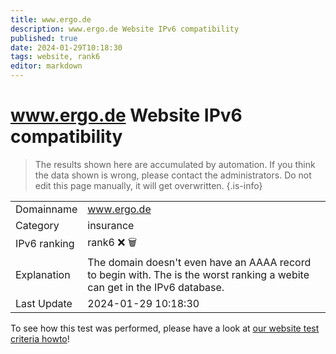 ```yaml
---
title: www.ergo.de
description: www.ergo.de Website IPv6 compatibility
published: true
date: 2024-01-29T10:18:30
tags: website, rank6
editor: markdown
---
```


# www.ergo.de Website IPv6 compatibility

> The results shown here are accumulated by automation. If you think the data shown is wrong, please contact the administrators. 
> Do not edit this page manually, it will get overwritten.
{.is-info}


|   |   |
| - | - |
| Domainname | www.ergo.de
| Category | insurance |
| IPv6 ranking | rank6 :x: :wastebasket: |
| Explanation | The domain doesn't even have an AAAA record to begin with. The is the worst ranking a webite can get in the IPv6 database. |
| Last Update | 2024-01-29 10:18:30 |

To see how this test was performed, please have a look at [our website test criteria howto](/howto/testcriteria/website)!

